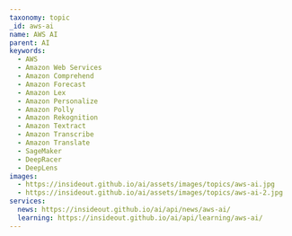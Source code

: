 ```yaml
---
taxonomy: topic
_id: aws-ai
name: AWS AI
parent: AI
keywords:
  - AWS
  - Amazon Web Services
  - Amazon Comprehend
  - Amazon Forecast
  - Amazon Lex
  - Amazon Personalize
  - Amazon Polly
  - Amazon Rekognition
  - Amazon Textract
  - Amazon Transcribe
  - Amazon Translate
  - SageMaker
  - DeepRacer
  - DeepLens
images:
  - https://insideout.github.io/ai/assets/images/topics/aws-ai.jpg
  - https://insideout.github.io/ai/assets/images/topics/aws-ai-2.jpg
services:
  news: https://insideout.github.io/ai/api/news/aws-ai/
  learning: https://insideout.github.io/ai/api/learning/aws-ai/
---
```

